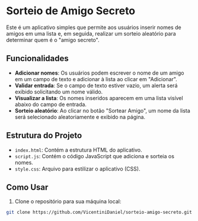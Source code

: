 # Sorteio de Amigo Secreto

Este é um aplicativo simples que permite aos usuários inserir nomes de amigos em uma lista e, em seguida, realizar um sorteio aleatório para determinar quem é o "amigo secreto".

## Funcionalidades

- **Adicionar nomes**: Os usuários podem escrever o nome de um amigo em um campo de texto e adicionar à lista ao clicar em "Adicionar".
- **Validar entrada**: Se o campo de texto estiver vazio, um alerta será exibido solicitando um nome válido.
- **Visualizar a lista**: Os nomes inseridos aparecem em uma lista visível abaixo do campo de entrada.
- **Sorteio aleatório**: Ao clicar no botão "Sortear Amigo", um nome da lista será selecionado aleatoriamente e exibido na página.

## Estrutura do Projeto

- `index.html`: Contém a estrutura HTML do aplicativo.
- `script.js`: Contém o código JavaScript que adiciona e sorteia os nomes.
- `style.css`: Arquivo para estilizar o aplicativo (CSS).

## Como Usar

1. Clone o repositório para sua máquina local:

```bash
git clone https://github.com/VicentiniDaniel/sorteio-amigo-secreto.git
